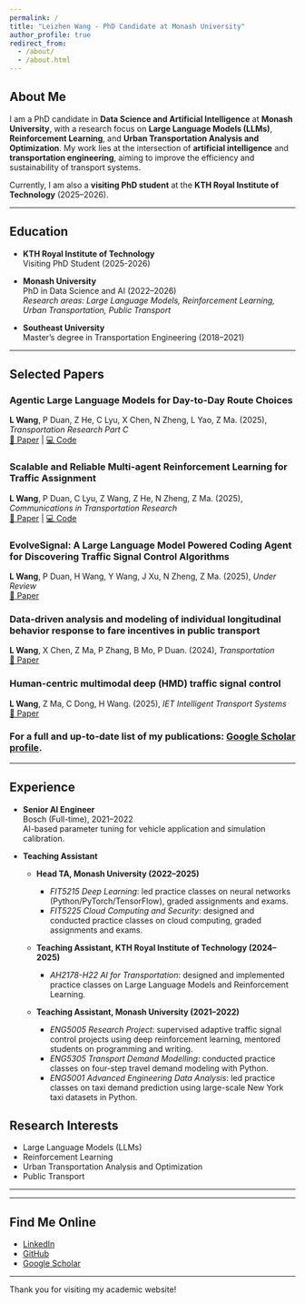 ```yaml
---
permalink: /
title: "Leizhen Wang - PhD Candidate at Monash University"
author_profile: true
redirect_from: 
  - /about/
  - /about.html
---
```


## About Me

I am a PhD candidate in **Data Science and Artificial Intelligence** at **Monash University**, with a research focus on **Large Language Models (LLMs)**, **Reinforcement Learning**, and **Urban Transportation Analysis and Optimization**. My work lies at the intersection of **artificial intelligence** and **transportation engineering**, aiming to improve the efficiency and sustainability of transport systems.

Currently, I am also a **visiting PhD student** at the **KTH Royal Institute of Technology** (2025–2026).

---

## Education

- **KTH Royal Institute of Technology**  
  Visiting PhD Student (2025-2026)

- **Monash University**  
  PhD in Data Science and AI (2022–2026)  
  *Research areas: Large Language Models, Reinforcement Learning, Urban Transportation, Public Transport*

- **Southeast University**  
  Master’s degree in Transportation Engineering (2018–2021)

---

## Selected Papers

### Agentic Large Language Models for Day-to-Day Route Choices  
**L Wang**, P Duan, Z He, C Lyu, X Chen, N Zheng, L Yao, Z Ma. (2025), *Transportation Research Part C*  
[📄 Paper](https://www.sciencedirect.com/science/article/pii/S0968090X25003110) | [💻 Code](https://github.com/georgewanglz2019/LLMTraveler)

### Scalable and Reliable Multi-agent Reinforcement Learning for Traffic Assignment  
**L Wang**, P Duan, C Lyu, Z Wang, Z He, N Zheng, Z Ma. (2025), *Communications in Transportation Research*  
[📄 Paper](https://www.arxiv.org/abs/2506.17029) | [💻 Code](https://github.com/georgewanglz2019/MARL4TA)

### EvolveSignal: A Large Language Model Powered Coding Agent for Discovering Traffic Signal Control Algorithms
**L Wang**, P Duan, H Wang, Y Wang, J Xu, N Zheng, Z Ma. (2025), *Under Review*  
[📄 Paper](https://arxiv.org/abs/2509.03335)

### Data-driven analysis and modeling of individual longitudinal behavior response to fare incentives in public transport
**L Wang**, X Chen, Z Ma, P Zhang, B Mo, P Duan. (2024), *Transportation*  
[📄 Paper](https://link.springer.com/article/10.1007/s11116-023-10419-8)

### Human‐centric multimodal deep (HMD) traffic signal control 
**L Wang**, Z Ma, C Dong, H Wang. (2025), *IET Intelligent Transport Systems*  
[📄 Paper](https://ietresearch.onlinelibrary.wiley.com/doi/full/10.1049/itr2.12300)


### For a full and up-to-date list of my publications: [Google Scholar profile](https://scholar.google.com/citations?hl=en&user=sM-HlFAAAAAJ&view_op=list_works&sortby=pubdate).
---

## Experience

- **Senior AI Engineer**  
  Bosch (Full-time), 2021–2022  
  AI-based parameter tuning for vehicle application and simulation calibration.

- **Teaching Assistant**  

  - **Head TA, Monash University (2022–2025)**  
    - *FIT5215 Deep Learning*: led practice classes on neural networks (Python/PyTorch/TensorFlow), graded assignments and exams.  
    - *FIT5225 Cloud Computing and Security*: designed and conducted practice classes on cloud computing, graded assignments and exams.  

  - **Teaching Assistant, KTH Royal Institute of Technology (2024–2025)**  
    - *AH2178-H22 AI for Transportation*: designed and implemented practice classes on Large Language Models and Reinforcement Learning.  

  - **Teaching Assistant, Monash University (2021–2022)**  
    - *ENG5005 Research Project*: supervised adaptive traffic signal control projects using deep reinforcement learning, mentored students on programming and writing.  
    - *ENG5305 Transport Demand Modelling*: conducted practice classes on four-step travel demand modeling with Python.  
    - *ENG5001 Advanced Engineering Data Analysis*: led practice classes on taxi demand prediction using large-scale New York taxi datasets in Python.  

## Research Interests

- Large Language Models (LLMs)  
- Reinforcement Learning  
- Urban Transportation Analysis and Optimization
- Public Transport

---

---

## Find Me Online

- [LinkedIn](https://www.linkedin.com/in/leizhen-wang-0766a8250/)  
- [GitHub](https://github.com/georgewanglz2019?tab=repositories)  
- [Google Scholar](https://scholar.google.com/citations?hl=en&user=sM-HlFAAAAAJ&view_op=list_works&sortby=pubdate)  

---

Thank you for visiting my academic website!

